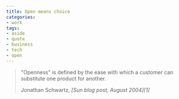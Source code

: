 ```yaml
---
title: Open means choice
categories:
- work
tags:
- aside
- quote
- business
- tech
- open
---
```


> "Openness" is defined by the ease with which a customer can substitute one product for another.
> <footer>Jonathan Schwartz, <cite>[Sun blog post, August 2004][1]</cite></footer>

   [1]: http://blogs.sun.com/jonathan/date/20040808

